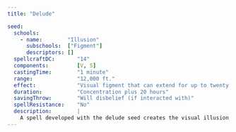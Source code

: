 ```yaml
---
title: "Delude"

seed:
  schools:
    - name:        "Illusion"
      subschools:  ["Figment"]
      descriptors: []
  spellcraftDC:       "14"
  components:         [V, S]
  castingTime:        "1 minute"
  range:              "12,000 ft."
  effect:             "Visual figment that can extend for up to twenty 30-ft. cubes (S)"
  duration:           "Concentration plus 20 hours"
  savingThrow:        "Will disbelief (if interacted with)"
  spellResistance:    "No"
  description:        |
    A spell developed with the delude seed creates the visual illusion of an object, creature, or force, as visualized by the caster. The caster can move the image within the limits of the size of the effect by concentrating (the image is otherwise stationary). The image disappears when struck by an opponent unless the caster causes the illusion to react appropriately. For an illusion that includes audible, olfactory, tactile, taste, and thermal aspects, increase the Spellcraft DC by +2 per extra aspect. Even realistic tactile and thermal illusions can't deal damage, however. For each additional image to be created, increase the Spellcraft DC by +1. For an illusion that follows a script determined by the caster, increase the Spellcraft DC by +9. The figment follows the script without the caster having to concentrate on it. The illusion can include intelligible speech if desired. For an illusion that makes any area appear to be something other than it is, increase the Spellcraft DC by +4. Additional components, such as sounds, can be added as noted above. Concealing creatures requires additional spell development using this or other seeds.
---
```

